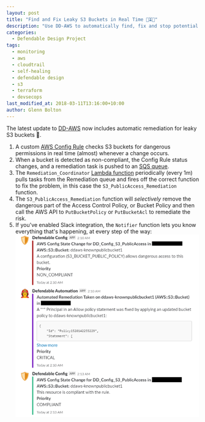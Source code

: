 ```yaml
---
layout: post
title: "Find and Fix Leaky S3 Buckets in Real Time 🔧⏳👏"
description: "Use DD-AWS to automatically find, fix and stop potential S3 data breaches."
categories:
  - Defendable Design Project
tags:
  - monitoring
  - aws
  - cloudtrail
  - self-healing
  - defendable design
  - s3
  - terraform
  - devsecops
last_modified_at: 2018-03-11T13:16:00+10:00
author: Glenn Bolton
---
```


The latest update to [DD-AWS](https://github.com/DefendableDesign/DD-AWS/releases) now includes automatic remediation for leaky S3 buckets 🎉.

1. A custom [AWS Config Rule](https://aws.amazon.com/config/) checks S3 buckets for dangerous permissions in real time (almost) whenever a change occurs.
1. When a bucket is detected as non-compliant, the Config Rule status changes, and a remediation task is pushed to an [SQS queue](https://aws.amazon.com/sqs/).
1. The `Remediation_Coordinator` [Lambda function](https://aws.amazon.com/lambda/) periodically (every 1m) pulls tasks from the Remediation queue and fires off the correct function to fix the problem, in this case the `S3_PublicAccess_Remediation` function.
1. The `S3_PublicAccess_Remediation` function will _selectively_ remove the dangerous part of the Access Control Policy, or Bucket Policy and then call the AWS API to `PutBucketPolicy` or `PutBucketAcl` to remediate the risk.
1. If you've enabled Slack integration, the `Notifier` function lets you know everything that's happening, at every step of the way:
    ![Image of Slack alerts for a leaky S3 Bucket](/assets/images/posts/2018-03-11-slack-integration.png)